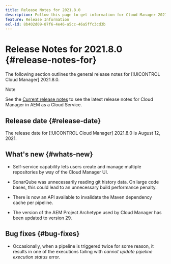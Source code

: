 ```yaml
---
title: Release Notes for 2021.8.0
description: Follow this page to get information for Cloud Manager 2021.8.0.
feature: Release Information
exl-id: 8b402d09-87f6-4e46-a5cc-46a5ffc3cd3b
---
```

# Release Notes for 2021.8.0 {#release-notes-for}

The following section outlines the general release notes for [!UICONTROL Cloud Manager] 2021.8.0.

>[!NOTE]
>See the [Current release notes](https://experienceleague.adobe.com/docs/experience-manager-cloud-service/onboarding/getting-access/release-notes-cloud-manager/release-notes-cm-current.html?lang=en#getting-access) to see the latest release notes for Cloud Manager in AEM as a Cloud Service.

## Release date {#release-date}

The release date for [!UICONTROL Cloud Manager] 2021.8.0 is August 12, 2021.


## What's new {#whats-new}

* Self-service capability lets users create and manage multiple repositories by way of the Cloud Manager UI.

* SonarQube was unnecessarily reading git history data. On large code bases, this could lead to an unnecessary build performance penalty.

* There is now an API available to invalidate the Maven dependency cache per pipeline.

* The version of the AEM Project Archetype used by Cloud Manager has been updated to version 29. 

## Bug fixes {#bug-fixes}

* Occasionally, when a pipeline is triggered twice for some reason, it results in one of the executions failing with *cannot update pipeline execution status* error.
